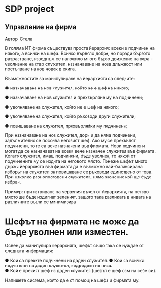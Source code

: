# SDP project
## Управление на фирма 
Автор: Стела 
 
В голяма ИТ фирма съществува проста йерархия: всеки е подчинен на някого, а всички на шефа. Всичко вървяло добре, но поради бързото разрастване, изведнъж се наложило много бързо движение на хора - уволнение на стар служител, назначаване на нова длъжност или постъпване на нов човек в екипа.  
 
Възможностите за манипулиране на йерархията са следните: 

● назначаване на нов служител, който не е шеф на никого; 

● назначаване на нов служител и прехвърляне му на подчинени; 

● уволняване на служител, който не е шеф на никого; 

● уволняване на служител, който ръководи други служители; 

● повишаване на служител, прехвърляйки му подчинени; 
 
При назначаване на нов служител, дори и да няма подчинени, задължително се посочва неговият шеф. Ако му се прехвълят подчинени, то те са вече назначени във фирмата. Нови подчинени могат да се назначават на всеки вече назначен служител във фирмата. Когато служител, имащ подчинени, бъде уволнен, то някой от подчинените му се издига на неговото място. Понеже шефът много държи йерархията във фирмата да е възможно най-балансирана, изборът на служител за повишаване се ръководи единствено от това. При няколко равнопоставени служители, няма значение кой ще бъде избран. 
 
Пример: при изтриване на червения възел от йерархията, на негово място ще бъде издигнат зеленият, защото така разликата в нивата на различните възли се минимизира 
 
# Шефът на фирмата не може да бъде уволнен или изместен. 
 
Освен да манипулира йерархията, шефът също така се нуждае от следната информация: 

● Кои са преките подчинени на даден служител. 
● Кои са всички подчинени на даден служител, подредени по нива.  
● Кой е прекият шеф на даден служител (шефът е шеф сам на себе си). 
 
Напишете система, която да е от помощ на шефа и фирмата му. 
 
 

